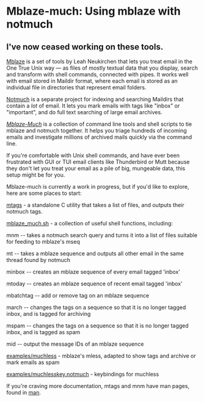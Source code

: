 # Mblaze-much: Using mblaze with notmuch

## I've now ceased working on these tools.

[Mblaze](https://github.com/chneukirchen/mblaze) is a set of tools by Leah
Neukirchen that lets you treat email in the One True Unix way — as files of
mostly textual data that you display, search and transform with shell commands,
connected with pipes. It works well with email stored in Maildir format, where
each email is stored as an individual file in directories that represent email
folders.

[Notmuch](https://notmuchmail.org/) is a separate project for indexing and
searching Maildirs that contain a *lot* of email. It lets you mark emails with
tags like "inbox" or "important", and do full text searching of large email
archives.

_[Mblaze-Much](README.md)_  is a collection of command line tools and shell
scripts to tie mblaze and notmuch together. It helps you triage hundreds of
incoming emails and investigate millions of archived mails quickly via the
command line.

If you're comfortable with Unix shell commands, and have ever been frustrated
with GUI or TUI email clients like Thunderbird or Mutt because they don't let
you treat your email as a pile of big, mungeable data, this setup might be for
you.

Mblaze-much is currently a work in progress, but if you'd like to explore, here are
some places to start:

[mtags](src/mtags.c)  - a standalone C utility that takes a list of files, and outputs their notmuch tags.

[mblaze_much.sh](examples/mblaze_much.sh)  - a collection of useful shell functions, including:

mnm -- takes a notmuch search query and turns it into a list of files suitable for feeding to mblaze's mseq

mt -- takes a mblaze sequence and outputs all other email in the same thread found by notmuch

minbox -- creates an mblaze sequence of every email tagged 'inbox'

mtoday -- creates an mblaze sequence of recent email tagged 'inbox'

mbatchtag -- add or remove tag on an mblaze sequence

march -- changes the tags on a sequence so that it is no longer tagged inbox, and is tagged for archiving

mspam -- changes the tags on a sequence so that it is no longer tagged inbox, and is tagged as spam

mid -- output the message IDs of an mblaze sequence

[examples/muchless](examples/muchless) - mblaze's  mless, adapted to show tags and  archive or mark emails as spam

[examples/muchlesskey.notmuch](examples/muchlesskey.notmuch) - keybindings for muchless

If you're craving more documentation,  mtags and mnm have man pages, found in [man](man).
